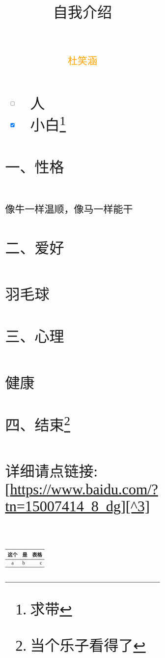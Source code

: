 #
<center><font face="楷体" size=56>自我介绍</center>

##
<center><font face="仿宋" size=6 font color=orange>杜笑涵</font></center>

###
   - [ ] 人
   - [x] 小白[^1]
####
一、性格
#####
<font size=6>像牛一样温顺，像马一样能干</font>
####
二、爱好
#####
羽毛球
####
三、心理
#####
健康
####
四、结束[^2]
#####
详细请点链接:[https://www.baidu.com/?tn=15007414_8_dg][^3]
######
|这个|是|表格|
| :-------: | :------- | -------: |
|a|b|c|

[^2]:当个乐子看得了
[^1]:求带
[^3]:有就行了，里面没东西的

<!---
bamboo121-zhu/bamboo121-zhu is a ✨ special ✨ repository because its `README.md` (this file) appears on your GitHub profile.
You can click the Preview link to take a look at your changes.
--->
